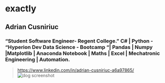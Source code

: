 # exactly
## Adrian Cusniriuc
### “Student Software Engineer- Regent College.” C# | Python - “Hyperion Dev Data Science - Bootcamp “| Pandas | Numpy |Matplotlib | Anaconda Notebook | Maths | Excel | Mechatronic Engineering | Automation.
> https://www.linkedin.com/in/adrian-cusniriuc-a6a97865/
![dog screenshot](https://github.com/adryann23/exactly/assets/98583502/4c616e7f-b4ec-4280-9fbd-366299618399)
